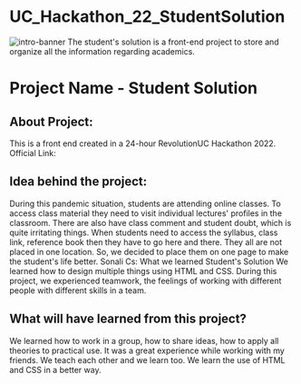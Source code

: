 # UC_Hackathon_22_StudentSolution
![intro-banner](https://user-images.githubusercontent.com/71840834/155874461-d08cdb30-0280-4f05-8ddd-04add5e43422.jpg)
The student's solution is a front-end project to store and organize all the information regarding academics.
# Project Name - Student Solution

## About Project:
This is a front end created in a 24-hour RevolutionUC Hackathon 2022.
Official Link: 

## Idea behind the project:
During this pandemic situation, students are attending online classes. To access class material they need to visit individual lectures' profiles in the classroom. There are also have class comment and student doubt, which is quite irritating things. When students need to access the syllabus, class link, reference book then they have to go here and there. They all are not placed in one location. So, we decided to place them on one page to make the student's life better.
Sonali Cs: What we learned Student's Solution
We learned how to design multiple things using HTML and CSS. During this project, we experienced teamwork, the feelings of working with different people with different skills in a team.
## What will have learned from this project?
We learned how to work in a group, how to share ideas, how to apply all theories to practical use. It was a great experience while working with my friends. We teach each other and we learn too. We learn the use of HTML and CSS in a better way.
